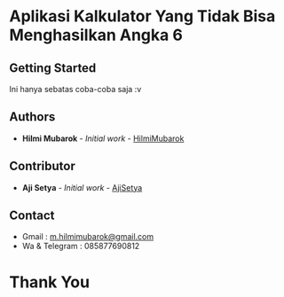 # Aplikasi Kalkulator Yang Tidak Bisa Menghasilkan Angka 6

## Getting Started

Ini hanya sebatas coba-coba saja :v 


## Authors

* **Hilmi Mubarok** - *Initial work* - [HilmiMubarok](https://github.com/HilmiMubarok)

## Contributor
* **Aji Setya** - *Initial work* - [AjiSetya](https://github.com/AjiSetya)

## Contact
* Gmail : m.hilmimubarok@gmail.com
* Wa & Telegram : 085877690812

# Thank You